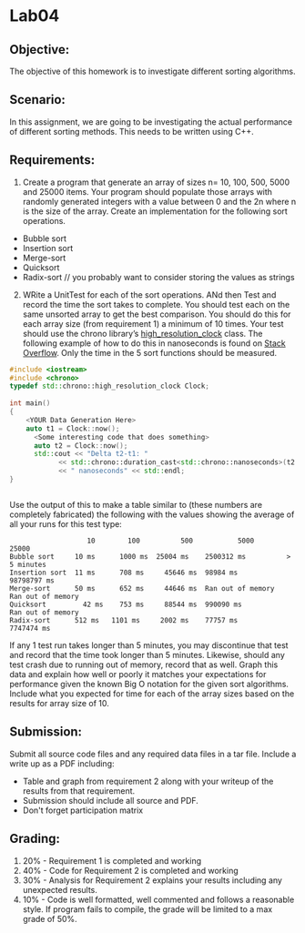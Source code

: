 # Lab04

## Objective:
The objective of this homework is to investigate different sorting algorithms.

## Scenario:
In this assignment, we are going to be investigating the actual performance of different sorting methods.  This needs to be written using C++.

## Requirements:
1.	Create a program that generate an array of sizes n= 10, 100, 500, 5000 and 25000 items.  Your program should populate those arrays with randomly generated integers with a value between 0 and the 2n where n is the size of the array.  Create an implementation for the following sort operations.

  *	Bubble sort
  *	Insertion sort
  *	Merge-sort
  *	Quicksort
  *	Radix-sort // you probably want to consider storing the values as strings
  
2.	WRite a UnitTest for each of the sort operations.  ANd then Test and record the time the sort takes to complete.  You should test each on the same unsorted array to get the best comparison.  You should do this for each array size (from requirement 1) a minimum of 10 times.  Your test should use the chrono library’s [high_resolution_clock](http://www.cplusplus.com/reference/chrono/high_resolution_clock/) class.  The following example of how to do this in nanoseconds is found on [Stack Overflow](http://stackoverflow.com/questions/3220477/how-to-use-clock-in-c).  Only the time in the 5 sort functions should be measured.

```c++
#include <iostream>
#include <chrono>
typedef std::chrono::high_resolution_clock Clock;
	
int main()
{
    <YOUR Data Generation Here>
    auto t1 = Clock::now();
	  <Some interesting code that does something>
	  auto t2 = Clock::now();
	  std::cout << "Delta t2-t1: " 
	        << std::chrono::duration_cast<std::chrono::nanoseconds>(t2 - t1).count()
	        << " nanoseconds" << std::endl;
}



```

Use the output of this to make a table similar to (these numbers are completely fabricated) the following with the values showing the average of all your runs for this test type:

```
	               10	     100	      500	        5000	            25000
Bubble sort	    10 ms	   1000 ms	25004 ms	2500312 ms	        > 5 minutes
Insertion sort	11 ms	   708 ms	  45646 ms	98984 ms	          98798797 ms
Merge-sort	    50 ms	   652 ms	  44646 ms	Ran out of memory   Ran out of memory
Quicksort	      42 ms	   753 ms	  88544 ms	990090 ms	          Ran out of memory
Radix-sort	    512 ms	 1101 ms	 2002 ms	77757 ms	          7747474 ms
```

If any 1 test run takes longer than 5 minutes, you may discontinue that test and record that the time took longer than 5 minutes.  Likewise, should any test crash due to running out of memory, record that as well.  Graph this data and explain how well or poorly it matches your expectations for performance given the known Big O notation for the given sort algorithms.  Include what you expected for time for each of the array sizes based on the results for array size of 10.


## Submission:
Submit all source code files and any required data files in a tar file.  Include a write up as a PDF including:
* Table and graph from requirement 2 along with your writeup of the results from that requirement.
* Submission should include all source and PDF.
* Don't forget participation matrix

## Grading:
1. 20% - Requirement 1 is completed and working
2. 40% - Code for Requirement 2 is completed and working
3. 30% - Analysis for Requirement 2 explains your results including any unexpected results.
4. 10% - Code is well formatted, well commented and follows a reasonable style.
If program fails to compile, the grade will be limited to a max grade of 50%.





